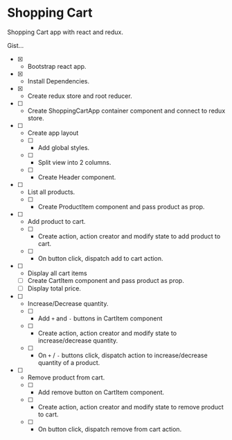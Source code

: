# Shopping Cart

Shopping Cart app with react and redux.

Gist...

* [x] - Bootstrap react app.
* [x] - Install Dependencies.
* [x] - Create redux store and root reducer.
* [ ] - Create ShoppingCartApp container component and connect to redux store.
* [ ] - Create app layout
  * [ ] - Add global styles.
  * [ ] - Split view into 2 columns.
  * [ ] - Create Header component.
* [ ] - List all products.
  * [ ] - Create ProductItem component and pass product as prop.
* [ ] - Add product to cart.
  * [ ] - Create action, action creator and modify state to add product to cart.
  * [ ] - On button click, dispatch add to cart action.
* [ ] - Display all cart items
  * [ ] Create CartItem component and pass product as prop.
  * [ ] Display total price.
* [ ] - Increase/Decrease quantity.
  * [ ] - Add <code>+</code> and <code>-</code> buttons in CartItem component
  * [ ] - Create action, action creator and modify state to increase/decrease quantity.
  * [ ] - On <code>+</code> / <code>-</code> buttons click, dispatch action to increase/decrease quantity of a product.
* [ ] - Remove product from cart.
  * [ ] - Add remove button on CartItem component.
  * [ ] - Create action, action creator and modify state to remove product to cart.
  * [ ] - On button click, dispatch remove from cart action.
